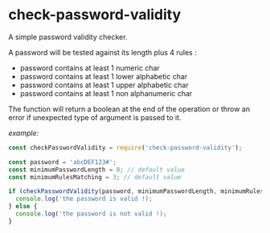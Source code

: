 # check-password-validity

A simple password validity checker.

A password will be tested against its length plus 4 rules :

- password contains at least 1 numeric char
- password contains at least 1 lower alphabetic char
- password contains at least 1 upper alphabetic char
- password contains at least 1 non alphanumeric char

The function will return a boolean at the end of the operation or throw an error if unexpected type of argument is passed to it.

*example:*

```javascript
const checkPasswordValidity = require('check-password-validity');

const password = 'abcDEF123#';
const minimumPasswordLength = 8; // default value
const minimumRulesMatching = 3; // default value

if (checkPasswordValidity(password, minimumPasswordLength, minimumRulesMatching)) {
  console.log('the password is valid !);
} else {
  console.log('the password is not valid !);
}
```
